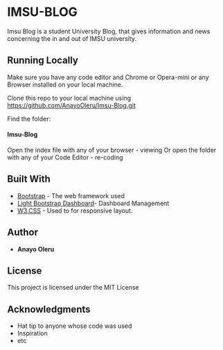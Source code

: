 # IMSU-BLOG
Imsu Blog is a student University Blog, that gives information and news concerning the in and out of IMSU university.

## Running Locally
Make sure you have any code editor and Chrome or Opera-mini or any Browser installed on your local machine.

Clone this repo to your local machine using https://github.com/AnayoOleru/Imsu-Blog.git

Find the folder:
#### Imsu-Blog
Open the index file with any of your browser - viewing
Or open the folder with any of your Code Editor - re-coding

## Built With

* [Bootstrap](http://www.getbootstrap.com/) - The web framework used
* [Light Bootstrap Dashboard](http://demos.creative-tim.com/light-bootstrap-dashboard/examples/dashboard.html)- Dashboard Management
* [W3.CSS](https://www.w3schools.com/w3css/) - Used to for responsive layout.
 

## Author

* **Anayo Oleru** 

## License

This project is licensed under the MIT License

## Acknowledgments

* Hat tip to anyone whose code was used
* Inspiration
* etc

